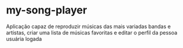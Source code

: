 # my-song-player
Aplicação capaz de reproduzir músicas das mais variadas bandas e artistas, criar uma lista de músicas favoritas e editar o perfil da pessoa usuária logada
